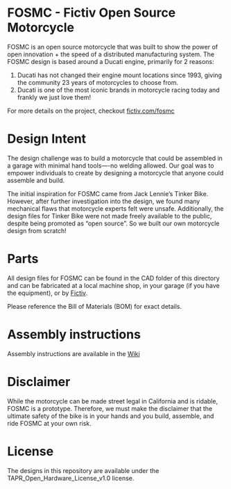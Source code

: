 # FOSMC - Fictiv Open Source Motorcycle
FOSMC is an open source motorcycle that was built to show the power of open innovation + the speed of a distributed manufacturing system. The FOSMC design is based around a Ducati engine, primarily for 2 reasons:

1. Ducati has not changed their engine mount locations since 1993, giving the community 23 years of motorcycles to choose from.
2. Ducati is one of the most iconic brands in motorcycle racing today and frankly we just love them!

For more details on the project, checkout [fictiv.com/fosmc](http://fictiv.com/fosmc)

# Design Intent
The design challenge was to build a motorcycle that could be assembled in a garage with minimal hand tools—-no welding allowed. Our goal was to empower individuals to create by designing a motorcycle that anyone could assemble and build.

The initial inspiration for FOSMC came from Jack Lennie’s Tinker Bike. However, after further investigation into the design, we found many mechanical flaws that motorcycle experts felt were unsafe. Additionally, the design files for Tinker Bike were not made freely available to the public, despite being promoted as “open source”. So we built our own motorcycle design from scratch!

# Parts
All design files for FOSMC can be found in the CAD folder of this directory and can be fabricated at a local machine shop, in your garage (if you have the equipment), or by [Fictiv](http://fictiv.com).

Please reference the Bill of Materials (BOM) for exact details.

# Assembly instructions
Assembly instructions are available in the [Wiki](https://github.com/fictiv/FOSMC/wiki)

# Disclaimer
While the motorcycle can be made street legal in California and is ridable, FOSMC is a prototype. Therefore, we must make the disclaimer that the ultimate safety of the bike is in your hands and you build, assemble, and ride FOSMC at your own risk.

# License
The designs in this repository are available under the TAPR_Open_Hardware_License_v1.0 license.
